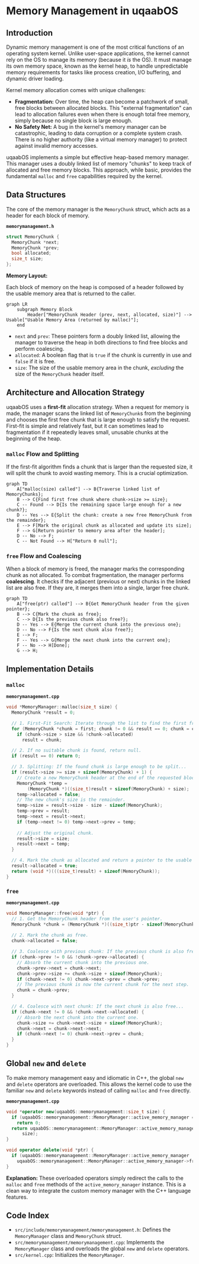 # Memory Management in uqaabOS

## Introduction

Dynamic memory management is one of the most critical functions of an operating system kernel. Unlike user-space applications, the kernel cannot rely on the OS to manage its memory (because it *is* the OS). It must manage its own memory space, known as the kernel heap, to handle unpredictable memory requirements for tasks like process creation, I/O buffering, and dynamic driver loading.

Kernel memory allocation comes with unique challenges:
- **Fragmentation:** Over time, the heap can become a patchwork of small, free blocks between allocated blocks. This "external fragmentation" can lead to allocation failures even when there is enough total free memory, simply because no single block is large enough.
- **No Safety Net:** A bug in the kernel's memory manager can be catastrophic, leading to data corruption or a complete system crash. There is no higher authority (like a virtual memory manager) to protect against invalid memory accesses.

uqaabOS implements a simple but effective heap-based memory manager. This manager uses a doubly linked list of memory "chunks" to keep track of allocated and free memory blocks. This approach, while basic, provides the fundamental `malloc` and `free` capabilities required by the kernel.

## Data Structures

The core of the memory manager is the `MemoryChunk` struct, which acts as a header for each block of memory.

**`memorymanagement.h`**
```cpp
struct MemoryChunk {
  MemoryChunk *next;
  MemoryChunk *prev;
  bool allocated;
  size_t size;
};
```

**Memory Layout:**

Each block of memory on the heap is composed of a header followed by the usable memory area that is returned to the caller.

```mermaid
graph LR
    subgraph Memory Block
        Header["MemoryChunk Header (prev, next, allocated, size)"] --> Usable["Usable Memory Area (returned by malloc)"];
    end
```

-   `next` and `prev`: These pointers form a doubly linked list, allowing the manager to traverse the heap in both directions to find free blocks and perform coalescing.
-   `allocated`: A boolean flag that is `true` if the chunk is currently in use and `false` if it is free.
-   `size`: The size of the usable memory area in the chunk, *excluding* the size of the `MemoryChunk` header itself.

## Architecture and Allocation Strategy

uqaabOS uses a **first-fit** allocation strategy. When a request for memory is made, the manager scans the linked list of `MemoryChunk`s from the beginning and chooses the first free chunk that is large enough to satisfy the request. First-fit is simple and relatively fast, but it can sometimes lead to fragmentation if it repeatedly leaves small, unusable chunks at the beginning of the heap.

### `malloc` Flow and Splitting

If the first-fit algorithm finds a chunk that is larger than the requested size, it will split the chunk to avoid wasting memory. This is a crucial optimization.

```mermaid
graph TD
    A["malloc(size) called"] --> B{Traverse linked list of MemoryChunks};
    B --> C{Find first free chunk where chunk->size >= size};
    C -- Found --> D{Is the remaining space large enough for a new chunk?};
    D -- Yes --> E{Split the chunk: create a new free MemoryChunk from the remainder};
    E --> F[Mark the original chunk as allocated and update its size];
    F --> G[Return pointer to memory area after the header];
    D -- No --> F;
    C -- Not Found --> H["Return 0 null"];
```

### `free` Flow and Coalescing

When a block of memory is freed, the manager marks the corresponding chunk as not allocated. To combat fragmentation, the manager performs **coalescing**. It checks if the adjacent (previous or next) chunks in the linked list are also free. If they are, it merges them into a single, larger free chunk.

```mermaid
graph TD
    A["free(ptr) called"] --> B{Get MemoryChunk header from the given pointer};
    B --> C{Mark the chunk as free};
    C --> D{Is the previous chunk also free?};
    D -- Yes --> E{Merge the current chunk into the previous one};
    D -- No --> F{Is the next chunk also free?};
    E --> F;
    F -- Yes --> G{Merge the next chunk into the current one};
    F -- No --> H[Done];
    G --> H;
```

## Implementation Details

### `malloc`

**`memorymanagement.cpp`**
```cpp
void *MemoryManager::malloc(size_t size) {
  MemoryChunk *result = 0;

  // 1. First-Fit Search: Iterate through the list to find the first free chunk that is large enough.
  for (MemoryChunk *chunk = first; chunk != 0 && result == 0; chunk = chunk->next)
    if (chunk->size > size && !chunk->allocated)
      result = chunk;

  // 2. If no suitable chunk is found, return null.
  if (result == 0) return 0;

  // 3. Splitting: If the found chunk is large enough to be split...
  if (result->size >= size + sizeof(MemoryChunk) + 1) {
    // Create a new MemoryChunk header at the end of the requested block.
    MemoryChunk *temp =
        (MemoryChunk *)((size_t)result + sizeof(MemoryChunk) + size);
    temp->allocated = false;
    // The new chunk's size is the remainder.
    temp->size = result->size - size - sizeof(MemoryChunk);
    temp->prev = result;
    temp->next = result->next;
    if (temp->next != 0) temp->next->prev = temp;
    
    // Adjust the original chunk.
    result->size = size;
    result->next = temp;
  }

  // 4. Mark the chunk as allocated and return a pointer to the usable memory area.
  result->allocated = true;
  return (void *)(((size_t)result) + sizeof(MemoryChunk));
}
```

### `free`

**`memorymanagement.cpp`**
```cpp
void MemoryManager::free(void *ptr) {
  // 1. Get the MemoryChunk header from the user's pointer.
  MemoryChunk *chunk = (MemoryChunk *)((size_t)ptr - sizeof(MemoryChunk));
  
  // 2. Mark the chunk as free.
  chunk->allocated = false;

  // 3. Coalesce with previous chunk: If the previous chunk is also free...
  if (chunk->prev != 0 && !chunk->prev->allocated) {
    // Absorb the current chunk into the previous one.
    chunk->prev->next = chunk->next;
    chunk->prev->size += chunk->size + sizeof(MemoryChunk);
    if (chunk->next != 0) chunk->next->prev = chunk->prev;
    // The previous chunk is now the current chunk for the next step.
    chunk = chunk->prev;
  }

  // 4. Coalesce with next chunk: If the next chunk is also free...
  if (chunk->next != 0 && !chunk->next->allocated) {
    // Absorb the next chunk into the current one.
    chunk->size += chunk->next->size + sizeof(MemoryChunk);
    chunk->next = chunk->next->next;
    if (chunk->next != 0) chunk->next->prev = chunk;
  }
}
```

## Global `new` and `delete`

To make memory management easy and idiomatic in C++, the global `new` and `delete` operators are overloaded. This allows the kernel code to use the familiar `new` and `delete` keywords instead of calling `malloc` and `free` directly.

**`memorymanagement.cpp`**
```cpp
void *operator new(uqaabOS::memorymanagement::size_t size) {
  if (uqaabOS::memorymanagement::MemoryManager::active_memory_manager == 0)
    return 0;
  return uqaabOS::memorymanagement::MemoryManager::active_memory_manager->malloc(
      size);
}

void operator delete(void *ptr) {
  if (uqaabOS::memorymanagement::MemoryManager::active_memory_manager != 0)
    uqaabOS::memorymanagement::MemoryManager::active_memory_manager->free(ptr);
}
```
**Explanation:**
These overloaded operators simply redirect the calls to the `malloc` and `free` methods of the `active_memory_manager` instance. This is a clean way to integrate the custom memory manager with the C++ language features.

## Code Index

-   `src/include/memorymanagement/memorymanagement.h`: Defines the `MemoryManager` class and `MemoryChunk` struct.
-   `src/memorymanagement/memorymanagement.cpp`: Implements the `MemoryManager` class and overloads the global `new` and `delete` operators.
-   `src/kernel.cpp`: Initializes the `MemoryManager`.